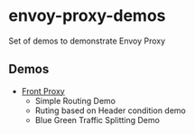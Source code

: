 # envoy-proxy-demos
Set of demos to demonstrate Envoy Proxy

## Demos
- [Front Proxy](front-proxy)
  - Simple Routing Demo
  - Ruting based on Header condition demo
  - Blue Green Traffic Splitting Demo
